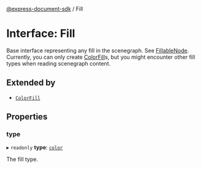 [@express-document-sdk](../overview.md) / Fill

# Interface: Fill

Base interface representing any fill in the scenegraph. See [FillableNode](../classes/FillableNode.md).
Currently, you can only create [ColorFill](ColorFill.md)s, but you might encounter
other fill types when reading scenegraph content.

## Extended by

-   [`ColorFill`](ColorFill.md)

## Properties

### type

▸ `readonly` **type**: [`color`](../enumerations/FillType.md#color)

The fill type.
